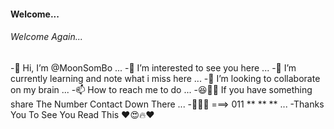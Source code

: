 #### Welcome...
###### Welcome Again...
-👋 Hi, I’m @MoonSomBo ...
-👀 I’m interested to see you here ...
-🌱 I’m currently learning and note what i miss here ...
-💞️ I’m looking to collaborate on my brain ...
-📫 How to reach me to do ...
-😆🤝🤣 If you have something share The Number Contact Down There ...
-🤙😹📲 ===> 011 ** ** **  ...
-Thanks You To See You Read This ❤️😍🔥❤️ 
